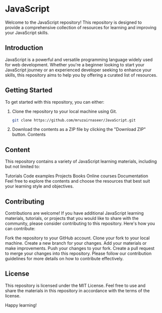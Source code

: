 # JavaScript

Welcome to the JavaScript repository! This repository is designed to provide a comprehensive collection of resources for learning and improving your JavaScript skills.

## Introduction

JavaScript is a powerful and versatile programming language widely used for web development. Whether you're a beginner looking to start your JavaScript journey or an experienced developer seeking to enhance your skills, this repository aims to help you by offering a curated list of resources.

## Getting Started

To get started with this repository, you can either:

1. Clone the repository to your local machine using Git.
   ```bash
   git clone https://github.com/mruzairnaseer/JavaScript.git

2. Download the contents as a ZIP file by clicking the "Download ZIP" button.
Contents

## Content

This repository contains a variety of JavaScript learning materials, including but not limited to:

Tutorials
Code examples
Projects
Books
Online courses
Documentation
Feel free to explore the contents and choose the resources that best suit your learning style and objectives.

## Contributing

Contributions are welcome! If you have additional JavaScript learning materials, tutorials, or projects that you would like to share with the community, please consider contributing to this repository. Here's how you can contribute:

Fork the repository to your GitHub account.
Clone your fork to your local machine.
Create a new branch for your changes.
Add your materials or make improvements.
Push your changes to your fork.
Create a pull request to merge your changes into this repository.
Please follow our contribution guidelines for more details on how to contribute effectively.

## License

This repository is licensed under the MIT License. Feel free to use and share the materials in this repository in accordance with the terms of the license.

Happy learning!

